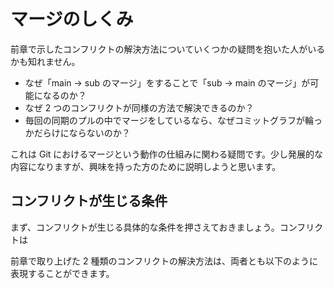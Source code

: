 # マージのしくみ

前章で示したコンフリクトの解決方法についていくつかの疑問を抱いた人がいるかも知れません。

- なぜ「main → sub のマージ」をすることで「sub → main のマージ」が可能になるのか？
- なぜ 2 つのコンフリクトが同様の方法で解決できるのか？
- 毎回の同期のプルの中でマージをしているなら、なぜコミットグラフが輪っかだらけにならないのか？

これは Git におけるマージという動作の仕組みに関わる疑問です。少し発展的な内容になりますが、興味を持った方のために説明しようと思います。

## コンフリクトが生じる条件

まず、コンフリクトが生じる具体的な条件を押さえておきましょう。コンフリクトは

前章で取り上げた 2 種類のコンフリクトの解決方法は、両者とも以下のように表現することができます。

